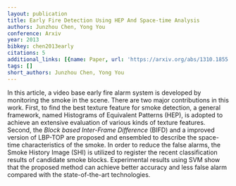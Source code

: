 ```yaml
---
layout: publication
title: Early Fire Detection Using HEP And Space-time Analysis
authors: Junzhou Chen, Yong You
conference: Arxiv
year: 2013
bibkey: chen2013early
citations: 5
additional_links: [{name: Paper, url: 'https://arxiv.org/abs/1310.1855'}]
tags: []
short_authors: Junzhou Chen, Yong You
---
```

In this article, a video base early fire alarm system is developed by
monitoring the smoke in the scene. There are two major contributions in this
work. First, to find the best texture feature for smoke detection, a general
framework, named Histograms of Equivalent Patterns (HEP), is adopted to achieve
an extensive evaluation of various kinds of texture features. Second, the
*Block based Inter-Frame Difference* (BIFD) and a improved version of
LBP-TOP are proposed and ensembled to describe the space-time characteristics
of the smoke. In order to reduce the false alarms, the Smoke History Image
(SHI) is utilized to register the recent classification results of candidate
smoke blocks. Experimental results using SVM show that the proposed method can
achieve better accuracy and less false alarm compared with the state-of-the-art
technologies.